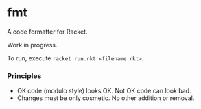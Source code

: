 fmt
===

A code formatter for Racket.

Work in progress.

To run, execute `racket run.rkt <filename.rkt>`.

### Principles 

- OK code (modulo style) looks OK. Not OK code can look bad.
- Changes must be only cosmetic. No other addition or removal.
